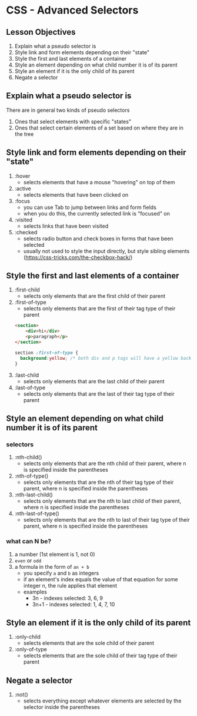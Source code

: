 # CSS - Advanced Selectors

## Lesson Objectives

1. Explain what a pseudo selector is
1. Style link and form elements depending on their "state"
1. Style the first and last elements of a container
1. Style an element depending on what child number it is of its parent
1. Style an element if it is the only child of its parent
1. Negate a selector

## Explain what a pseudo selector is

There are in general two kinds of pseudo selectors

1. Ones that select elements with specific "states"
1. Ones that select certain elements of a set based on where they are in the tree

## Style link and form elements depending on their "state"

1. :hover
	- selects elements that have a mouse "hovering" on top of them
1. :active
	- selects elements that have been clicked on
1. :focus
	- you can use Tab to jump between links and form fields
	- when you do this, the currently selected link is "focused" on
1. :visited
	- selects links that have been visited
1. :checked
	- selects radio button and check boxes in forms that have been selected
	- usually not used to style the input directly, but style sibling elements (https://css-tricks.com/the-checkbox-hack/)

## Style the first and last elements of a container

1. :first-child
	- selects only elements that are the first child of their parent
1. :first-of-type
	- selects only elements that are the first of their tag type of their parent
	```html
	<section>
		<div>hi</div>
		<p>paragraph</p>
	</section>
	```
	```css
	section :first-of-type {
	  background:yellow; /* both div and p tags will have a yellow background */
	}
	```
1. :last-child
	- selects only elements that are the last child of their parent
1. :last-of-type
	- selects only elements that are the last of their tag type of their parent

## Style an element depending on what child number it is of its parent

### selectors

1. :nth-child()
	- selects only elements that are the nth child of their parent, where n is specified inside the parentheses
1. :nth-of-type()
	- selects only elements that are the nth of their tag type of their parent, where n is specified inside the parentheses
1. :nth-last-child()
	- selects only elements that are the nth to last child of their parent, where n is specified inside the parentheses
1. :nth-last-of-type()
	- selects only elements that are the nth to last of their tag type of their parent, where n is specified inside the parentheses

### what can N be?

1. a number (1st element is 1, not 0)
1. `even` or `odd`
1. a formula in the form of `an + b`
	- you specify `a` and `b` as integers
	- if an element's index equals the value of that equation for some integer n, the rule applies that element
	- examples
		- 3n - indexes selected: 3, 6, 9
		- 3n+1 - indexes selected: 1, 4, 7, 10

## Style an element if it is the only child of its parent

1. :only-child
	- selects elements that are the sole child of their parent
1. :only-of-type
	- selects elements that are the sole child of their tag type of their parent

## Negate a selector

1. :not()
	- selects everything except whatever elements are selected by the selector inside the parentheses